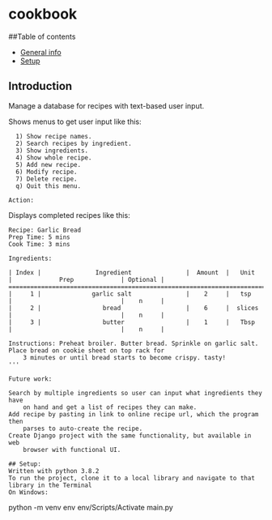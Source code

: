 # cookbook
##Table of contents
* [General info](#general_info)
* [Setup](#setup)


## Introduction
Manage a database for recipes with text-based user input.

Shows menus to get user input like this:

```
  1) Show recipe names.
  2) Search recipes by ingredient.
  3) Show ingredients.
  4) Show whole recipe.
  5) Add new recipe.
  6) Modify recipe.
  7) Delete recipe.
  q) Quit this menu.

Action: 
```

Displays completed recipes like this:
```
Recipe: Garlic Bread
Prep Time: 5 mins
Cook Time: 3 mins

Ingredients:

| Index |               Ingredient               |  Amount  |   Unit   |             Prep             | Optional |
==================================================================================================================
|     1 |              garlic salt               |    2     |   tsp    |                              |    n     |
|     2 |                 bread                  |    6     |  slices  |                              |    n     |
|     3 |                 butter                 |    1     |   Tbsp   |                              |    n     |

Instructions: Preheat broiler. Butter bread. Sprinkle on garlic salt. Place bread on cookie sheet on top rack for 
    3 minutes or until bread starts to become crispy. tasty!
'''

Future work:

Search by multiple ingredients so user can input what ingredients they have
    on hand and get a list of recipes they can make.
Add recipe by pasting in link to online recipe url, which the program then 
    parses to auto-create the recipe.
Create Django project with the same functionality, but available in web 
    browser with functional UI.

## Setup:
Written with python 3.8.2
To run the project, clone it to a local library and navigate to that library in the Terminal
On Windows:

```
python -m venv env
env/Scripts/Activate
main.py
```
